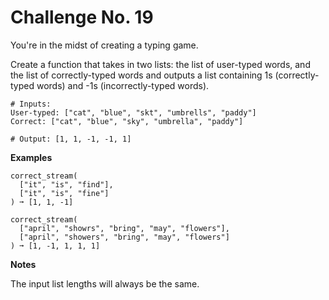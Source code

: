 # Challenge No. 19


You're in the midst of creating a typing game.

Create a function that takes in two lists: the list of user-typed words, and the list of correctly-typed words and outputs a list containing 1s (correctly-typed words) and -1s (incorrectly-typed words).

    # Inputs:
    User-typed: ["cat", "blue", "skt", "umbrells", "paddy"]
    Correct: ["cat", "blue", "sky", "umbrella", "paddy"]
     
    # Output: [1, 1, -1, -1, 1]

**Examples**

    correct_stream(
      ["it", "is", "find"],
      ["it", "is", "fine"]
    ) ➞ [1, 1, -1]
     
    correct_stream(
      ["april", "showrs", "bring", "may", "flowers"],
      ["april", "showers", "bring", "may", "flowers"]
    ) ➞ [1, -1, 1, 1, 1]

**Notes**

The input list lengths will always be the same.
